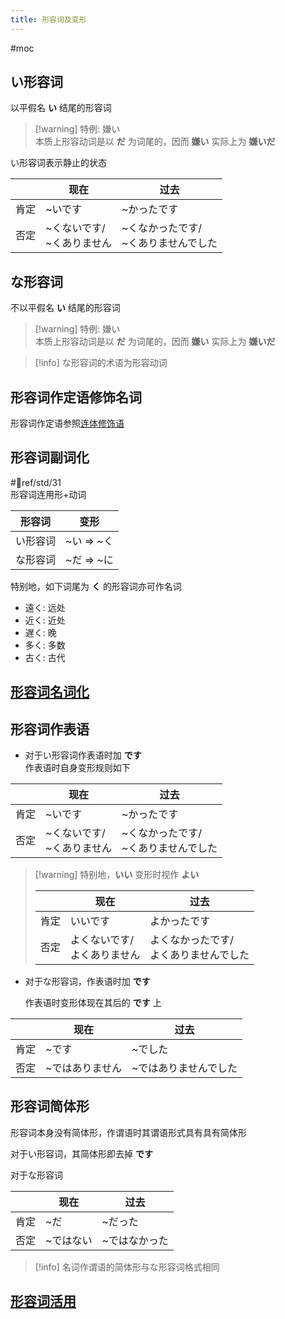 ```yaml
---
title: 形容词及变形
---
```

 #moc  

## い形容词  

以平假名 **い** 结尾的形容词  

> [!warning] 特例: 嫌い  
> 本质上形容动词是以 **だ** 为词尾的，因而 **嫌い** 实际上为 **嫌いだ**  

い形容词表示静止的状态  

|     | 现在                 | 过去                      |
| --- | ------------------ | ----------------------- |
| 肯定  | ~いです               | ~かったです                  |
| 否定  | ~くないです/<br>~くありません | ~くなかったです/<br>~くありませんでした |

## な形容词  

不以平假名 **い** 结尾的形容词  

> [!warning] 特例: 嫌い  
> 本质上形容动词是以 **だ** 为词尾的，因而 **嫌い** 实际上为 **嫌いだ**  

> [!info] な形容词的术语为形容动词  

## 形容词作定语修饰名词  

形容词作定语参照[连体修饰语](../9.sentence_pattern/连体修饰语.md)  

## 形容词副词化  

 #📖ref/std/31  
形容词连用形+动词  

| 形容词  | 变形       |
| ---- | -------- |
| い形容词 | ~い => ~く |
| な形容词 | ~だ => ~に |

特别地，如下词尾为 **く** 的形容词亦可作名词  
- 遠く: 远处  
- 近く: 近处  
- 遅く: 晚  
- 多く: 多数  
- 古く: 古代  
## [形容词名词化](形容词名词化.md)

## 形容词作表语  

- 对于い形容词作表语时加 **です**  
	作表语时自身变形规则如下  

|     | 现在                 | 过去                      |
| --- | ------------------ | ----------------------- |
| 肯定  | ~いです               | ~かったです                  |
| 否定  | ~くないです/<br>~くありません | ~くなかったです/<br>~くありませんでした |

> [!warning] 特别地，**いい** 变形时视作 **よい**  
> 
> |     | 现在                 | 过去                      |
> | --- | ------------------ | ----------------------- |
> | 肯定  | いいです               | よかったです                  |
> | 否定  | よくないです/<br>よくありません | よくなかったです/<br>よくありませんでした |
> 

- 对于な形容词，作表语时加 **です**  

    作表语时变形体现在其后的 **です** 上  

|     | 现在       | 过去          |
| --- | -------- | ----------- |
| 肯定  | ~です      | ~でした        |
| 否定  | ~ではありません | ~ではありませんでした |

## 形容词简体形  

形容词本身没有简体形，作谓语时其谓语形式具有具有简体形  

对于い形容词，其简体形即去掉 **です**  

对于な形容词  

|     | 现在    | 过去      |
| --- | ----- | ------- |
| 肯定  | ~だ    | ~だった    |
| 否定  | ~ではない | ~ではなかった |

> [!info] 名词作谓语的简体形与な形容词格式相同  
>

## [形容词活用](形容词活用.md)

